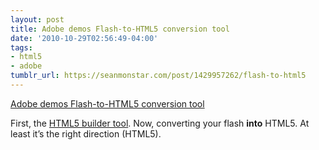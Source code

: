 ```yaml
---
layout: post
title: Adobe demos Flash-to-HTML5 conversion tool
date: '2010-10-29T02:56:49-04:00'
tags:
- html5
- adobe
tumblr_url: https://seanmonstar.com/post/1429957262/flash-to-html5
---
```

[Adobe demos Flash-to-HTML5 conversion tool](http://blogs.adobe.com/jnack/2010/10/adobe-demos-flash-to-html5-conversion-tool.html)  

First, the [HTML5 builder tool](http://seanmonstar.com/blog/edge-prototype/). Now, converting your flash **into** HTML5. At least it’s the right direction (HTML5).

